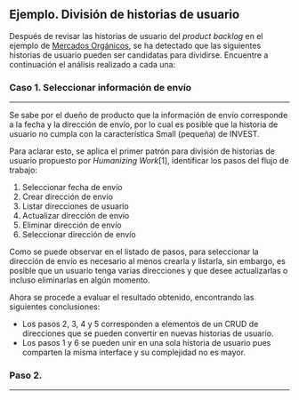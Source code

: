 ## Ejemplo. División de historias de usuario

Después de revisar las historias de usuario del *product backlog* en el ejemplo de [Mercados Orgánicos](https://miro.com/app/board/o9J_lQKbLXc=/), se ha detectado que las siguientes historias de usuario pueden ser candidatas para dividirse. Encuentre a continuación el análisis realizado a cada una:

### Caso 1. Seleccionar información de envío
---

Se sabe por el dueño de producto que la información de envío corresponde a la fecha y la dirección de envío, por lo cual es posible que la historia de usuario no cumpla con la característica Small (pequeña) de INVEST.

Para aclarar esto, se aplica el primer patrón para división de historias de usuario propuesto por *Humanizing Work*[1], identificar los pasos del flujo de trabajo:

1.	Seleccionar fecha de envío
2.	Crear dirección de envío
3.	Listar direcciones de usuario
4.	Actualizar dirección de envío
5.	Eliminar dirección de envío
6.	Seleccionar dirección de envío

Como se puede observar en el listado de pasos, para seleccionar la dirección de envío es necesario al menos crearla y listarla, sin embargo, es posible que un usuario tenga varias direcciones y que desee actualizarlas o incluso eliminarlas en algún momento.

Ahora se procede a evaluar el resultado obtenido, encontrando las siguientes conclusiones:
  * Los pasos 2, 3, 4 y 5 corresponden a elementos de un CRUD de direcciones que se pueden convertir en nuevas historias de usuario.
  * Los pasos 1 y 6 se pueden unir en una sola historia de usuario pues comparten la misma interface y su complejidad no es mayor.

### Paso 2.
---
